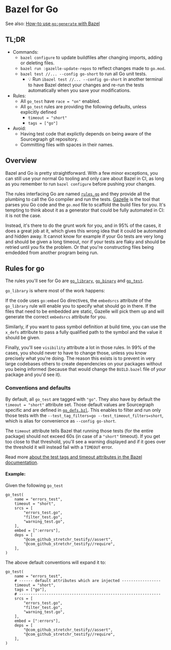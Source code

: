 # Bazel for Go 

See also: [How-to use `go:generate` with Bazel](./go_generate.md)

## TL;DR 

- Commands:
  - `bazel configure` to update buildfiles after changing imports, adding or deleting files. 
  - `bazel run :gazelle-update-repos` to reflect changes made to `go.mod`.
  - `bazel test //... --config go-short` to run all Go unit tests.
    - 💡 Run `ibazel test //... --config go-short` in another terminal to have Bazel detect your changes and re-run the tests automatically when you save your modifications.
- Rules: 
  - All `go_test` have `race = "on"` enabled.
  - All `go_test` rules are providing the following defaults, unless explicitly defined 
    - `timeout = "short"` 
    - `tags = ["go"]` 
- Avoid:
  - Having test code that explictly depends on being aware of the Sourcegraph git repository.
  - Committing files with spaces in their names. 

## Overview 

Bazel and Go is pretty straightforward. With a few minor exceptions, you can still use your normal Go tooling and only care about Bazel 
in CI, as long as you remember to run `bazel configure` before pushing your changes. 

The rules interfacing Go are named [`rules_go`]() and they provide all the plumbing to call the Go compiler and run the tests. [Gazelle]() is the tool that parses you Go code and the `go.mod` file to scaffold the build files for you. It's tempting to think about it as a generator that could be fully automated in CI: it is not the case. 

Instead, it's there to do the grunt work for you, and in 95% of the cases, it does a great job at it, which gives this wrong idea that it could be automated and hidden away. It cannot know for example if your Go tests are very long and should be given a long timeout, nor if your tests are flaky and should be retried until you fix the problem. Or that you're constructing files being emdedded from another program being run.

## Rules for go

The rules you'll see for Go are [`go_library`](https://github.com/bazelbuild/rules_go/blob/master/docs/go/core/rules.md#go_library), [`go_binary`](https://github.com/bazelbuild/rules_go/blob/master/docs/go/core/rules.md#go_binary) and [`go_test`](https://github.com/bazelbuild/rules_go/blob/master/docs/go/core/rules.md#go_test). 

`go_library` is where most of the work happens: 

If the code uses `go:embed` Go directives, the `embedsrcs` attribute of the `go_library` rule will enable you to specify what should go in there. If the files that need to be embedded are static, Gazelle will pick them up and will generate the correct `embedsrcs` attribute for you.

Similarly, if you want to pass symbol definition at build time, you can use the `x_defs` attribute to pass a fully qualified path to the symbol and the value it should be given.

Finally, you'll see `visibility` attribute a lot in those rules. In 99% of the cases, you should never to have to change those, unless you know precisely what you're doing. The reason this exists is to prevent in very large codebases others to create dependencies on your packages without you being informed (because that would change the `BUILD.bazel` file of _your_ package and you'd see it).

### Conventions and defaults 

By default, all `go_test` are tagged with `"go"`. They also have by default the `timeout = "short"` attribute set. Those default values are Sourcegraph specific and are defined in [`go_defs.bzl`](https://sourcegraph.com/github.com/sourcegraph/sourcegraph/-/blob/dev/go_defs.bzl). This enables to filter and run only those tests with the `--test_tag_filters=go --test_timeout_filters=short`, which is alias for convenience as `--config go-short`. 

The `timeout` attribute tells Bazel that running those tests (for the entire package) should not exceed 60s (in case of a `"short"` timeout). If you get too close to that threshold, you'll see a warning displayed and if it goes over the threshold it will instead fail with a `TIMEOUT` error. 

Read more [about the test tags and timeout attributes in the Bazel documentation](https://bazel.build/reference/test-encyclopedia).

#### Example:

Given the following `go_test` 

```
go_test(
    name = "errors_test",
    timeout = "short",
    srcs = [
        "errors_test.go",
        "filter_test.go",
        "warning_test.go",
    ],
    embed = [":errors"],
    deps = [
        "@com_github_stretchr_testify//assert",
        "@com_github_stretchr_testify//require",
    ],
)
```

The above default conventions will expand it to: 

```
go_test(
    name = "errors_test",
    # ------ default attributes which are injected -----------------
    timeout = "short",
    tags = ["go"],
    # --------------------------------------------------------------
    srcs = [
        "errors_test.go",
        "filter_test.go",
        "warning_test.go",
    ],
    embed = [":errors"],
    deps = [
        "@com_github_stretchr_testify//assert",
        "@com_github_stretchr_testify//require",
    ],
)
```
